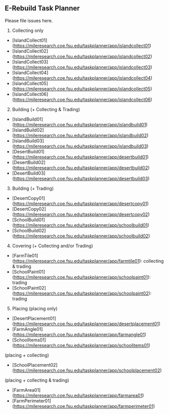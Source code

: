 ## E-Rebuild Task Planner

Please file issues here.

1. Collecting only
- [IslandCollect01] (https://mileresearch.coe.fsu.edu/taskplanner/app/islandcollect01)
- [IslandCollect02] (https://mileresearch.coe.fsu.edu/taskplanner/app/islandcollect02)
- [IslandCollect03] (https://mileresearch.coe.fsu.edu/taskplanner/app/islandcollect03)
- [IslandCollect04] (https://mileresearch.coe.fsu.edu/taskplanner/app/islandcollect04)
- [IslandCollect05] (https://mileresearch.coe.fsu.edu/taskplanner/app/islandcollect05)
- [IslandCollect06] (https://mileresearch.coe.fsu.edu/taskplanner/app/islandcollect06)

2. Building (+ Collecting & Trading)
- [IslandBuild01] (https://mileresearch.coe.fsu.edu/taskplanner/app/islandbuild01)
- [IslandBuild02] (https://mileresearch.coe.fsu.edu/taskplanner/app/islandbuild02)
- [IslandBuild03] (https://mileresearch.coe.fsu.edu/taskplanner/app/islandbuild03)
- [DesertBuild01] (https://mileresearch.coe.fsu.edu/taskplanner/app/desertbuild01)
- [DesertBuild02] (https://mileresearch.coe.fsu.edu/taskplanner/app/desertbuild02)
- [DesertBuild03] (https://mileresearch.coe.fsu.edu/taskplanner/app/desertbuild03)

3. Building (+ Trading)
- [DesertCopy01] (https://mileresearch.coe.fsu.edu/taskplanner/app/desertcopy01)
- [DesertCopy02] (https://mileresearch.coe.fsu.edu/taskplanner/app/desertcopy02)
- [SchoolBuild01] (https://mileresearch.coe.fsu.edu/taskplanner/app/schoolbuild01)
- [SchoolBuild02] (https://mileresearch.coe.fsu.edu/taskplanner/app/schoolbuild02)

4. Covering (+ Collecting and/or Trading)
- [FarmTile01] (https://mileresearch.coe.fsu.edu/taskplanner/app/farmtile01): collecting & trading
- [SchoolPaint01] (https://mileresearch.coe.fsu.edu/taskplanner/app/schoolpaint01): trading
- [SchoolPaint02] (https://mileresearch.coe.fsu.edu/taskplanner/app/schoolpaint02): trading

5. Placing
(placing only)
- [DesertPlacement01] (https://mileresearch.coe.fsu.edu/taskplanner/app/desertplacement01)
- [FarmAngle01] (https://mileresearch.coe.fsu.edu/taskplanner/app/farmangle01)
- [SchoolItems01] (https://mileresearch.coe.fsu.edu/taskplanner/app/schoolitems01)

(placing + collecting)
- [SchoolPlacement02] (https://mileresearch.coe.fsu.edu/taskplanner/app/schoolplacement02)

(placing + collecting & trading)
- [FarmArea01] (https://mileresearch.coe.fsu.edu/taskplanner/app/farmarea01)
- [FarmPerimeter01] (https://mileresearch.coe.fsu.edu/taskplanner/app/farmperimeter01)

